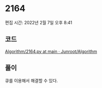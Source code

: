 # 2164

편집 시간: 2022년 2월 7일 오후 8:41

## 코드

[Algorithm/2164.py at main · Junroot/Algorithm](https://github.com/Junroot/Algorithm/blob/main/backjoon/2164.py)

## 풀이

큐를 이용해서 해결할 수 있다.